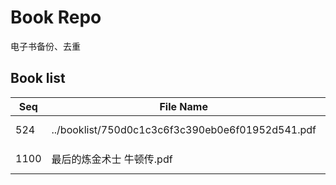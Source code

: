 Book Repo
=========

电子书备份、去重

Book list
---------

| Seq | File Name | Size | MD5 |
| --- | --------- | ---- | --- |
| 524 | ../booklist/750d0c1c3c6f3c390eb0e6f01952d541.pdf | 49.4 MB | 750d0c1c3c6f3c390eb0e6f01952d541 | 
| 1100 | 最后的炼金术士 牛顿传.pdf | 49.4 MB | 750d0c1c3c6f3c390eb0e6f01952d541 | 
